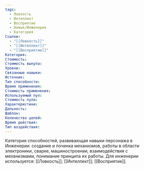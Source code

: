```yaml
---
tags:
  - Ловкость
  - Интеллект
  - Восприятие
  - Навык/Инженерия
  - Категория
Ссылки:
  - "[[Ловкость]]"
  - "[[Интеллект]]"
  - "[[Восприятие]]"
Категория: 
Стоимость:
Стоимость выкупа:
Уровни:
Связанные навыки:
Источник:
Тип способности:
Время применения:
Стоимость применения:
Используемый пул:
Стоимость пула:
Характеристики:
Дальность:
Шаблон:
Количество целей:
Время действия:
Тип воздействия:
---
```

Категория способностей, развивающая навыки персонажа в Инженерии: создание и починка механизмов, работы в области электроники, сварке, машиностроении, взаимодействия с механизмами, понимание принципа их работы. Для инженерии используется: [[Ловкость]]; [[Интеллект]]; [[Восприятие]]. 